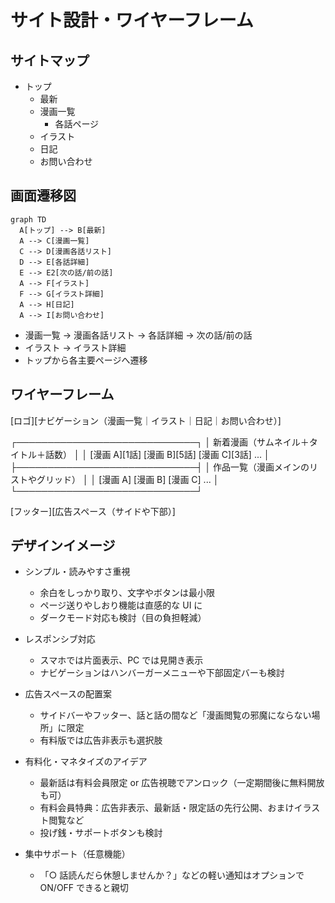 # サイト設計・ワイヤーフレーム

## サイトマップ

- トップ
  - 最新
  - 漫画一覧
    - 各話ページ
  - イラスト
  - 日記
  - お問い合わせ

## 画面遷移図

```mermaid
graph TD
  A[トップ] --> B[最新]
  A --> C[漫画一覧]
  C --> D[漫画各話リスト]
  D --> E[各話詳細]
  E --> E2[次の話/前の話]
  A --> F[イラスト]
  F --> G[イラスト詳細]
  A --> H[日記]
  A --> I[お問い合わせ]
```

- 漫画一覧 → 漫画各話リスト → 各話詳細 → 次の話/前の話
- イラスト → イラスト詳細
- トップから各主要ページへ遷移

## ワイヤーフレーム

[ロゴ][ナビゲーション（漫画一覧｜イラスト｜日記｜お問い合わせ）]

┌─────────────────────────────┐
│ 新着漫画（サムネイル＋タイトル＋話数） │
│ [漫画 A][1話] [漫画 B][5話] [漫画 C][3話] ... │
├─────────────────────────────┤
│ 作品一覧（漫画メインのリストやグリッド） │
│ [漫画 A] [漫画 B] [漫画 C] ... │
└─────────────────────────────┘

[フッター][広告スペース（サイドや下部）]

## デザインイメージ

- シンプル・読みやすさ重視

  - 余白をしっかり取り、文字やボタンは最小限
  - ページ送りやしおり機能は直感的な UI に
  - ダークモード対応も検討（目の負担軽減）

- レスポンシブ対応

  - スマホでは片面表示、PC では見開き表示
  - ナビゲーションはハンバーガーメニューや下部固定バーも検討

- 広告スペースの配置案

  - サイドバーやフッター、話と話の間など「漫画閲覧の邪魔にならない場所」に限定
  - 有料版では広告非表示も選択肢

- 有料化・マネタイズのアイデア

  - 最新話は有料会員限定 or 広告視聴でアンロック（一定期間後に無料開放も可）
  - 有料会員特典：広告非表示、最新話・限定話の先行公開、おまけイラスト閲覧など
  - 投げ銭・サポートボタンも検討

- 集中サポート（任意機能）
  - 「○ 話読んだら休憩しませんか？」などの軽い通知はオプションで ON/OFF できると親切
